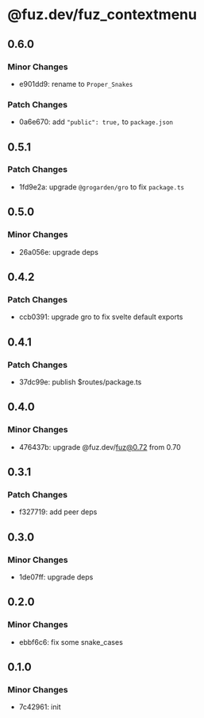 # @fuz.dev/fuz_contextmenu

## 0.6.0

### Minor Changes

- e901dd9: rename to `Proper_Snakes`

### Patch Changes

- 0a6e670: add `"public": true,` to `package.json`

## 0.5.1

### Patch Changes

- 1fd9e2a: upgrade `@grogarden/gro` to fix `package.ts`

## 0.5.0

### Minor Changes

- 26a056e: upgrade deps

## 0.4.2

### Patch Changes

- ccb0391: upgrade gro to fix svelte default exports

## 0.4.1

### Patch Changes

- 37dc99e: publish $routes/package.ts

## 0.4.0

### Minor Changes

- 476437b: upgrade @fuz.dev/fuz@0.72 from 0.70

## 0.3.1

### Patch Changes

- f327719: add peer deps

## 0.3.0

### Minor Changes

- 1de07ff: upgrade deps

## 0.2.0

### Minor Changes

- ebbf6c6: fix some snake_cases

## 0.1.0

### Minor Changes

- 7c42961: init
